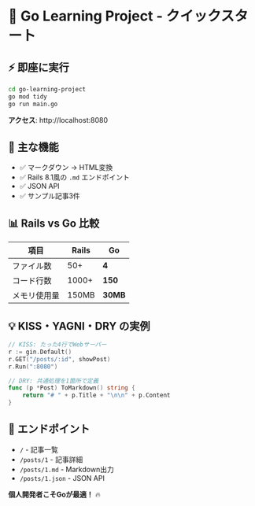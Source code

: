 # 🚀 Go Learning Project - クイックスタート

## ⚡ 即座に実行

```bash
cd go-learning-project
go mod tidy
go run main.go
```

**アクセス**: http://localhost:8080

## 🌟 主な機能

- ✅ マークダウン → HTML変換
- ✅ Rails 8.1風の `.md` エンドポイント
- ✅ JSON API
- ✅ サンプル記事3件

## 📊 Rails vs Go 比較

| 項目 | Rails | Go |
|------|-------|-----|
| ファイル数 | 50+ | **4** |
| コード行数 | 1000+ | **150** |
| メモリ使用量 | 150MB | **30MB** |

## 💡 KISS・YAGNI・DRY の実例

```go
// KISS: たった4行でWebサーバー
r := gin.Default()
r.GET("/posts/:id", showPost)
r.Run(":8080")

// DRY: 共通処理を1箇所で定義
func (p *Post) ToMarkdown() string {
    return "# " + p.Title + "\n\n" + p.Content
}
```

## 🎯 エンドポイント

- `/` - 記事一覧
- `/posts/1` - 記事詳細
- `/posts/1.md` - Markdown出力
- `/posts/1.json` - JSON API

**個人開発者こそGoが最適！** 🔥